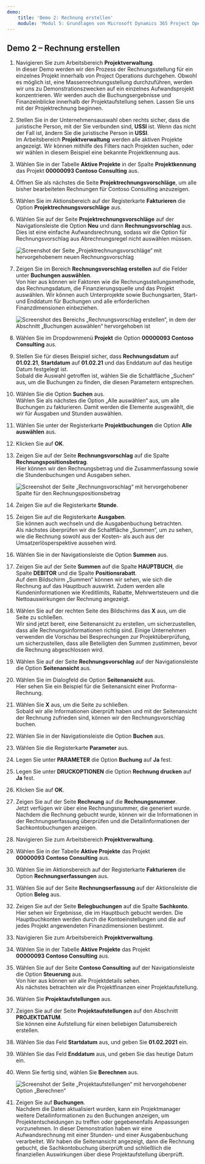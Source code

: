 ```yaml
---
demo:
    title: 'Demo 2: Rechnung erstellen'
    module: 'Modul 5: Grundlagen von Microsoft Dynamics 365 Project Operations erlernen'
---
```


## Demo 2 – Rechnung erstellen

1. Navigieren Sie zum Arbeitsbereich **Projektverwaltung**.  
    In dieser Demo werden wir den Prozess der Rechnungsstellung für ein einzelnes Projekt innerhalb von Project Operations durchgehen. Obwohl es möglich ist, eine Massenrechnungsstellung durchzuführen, werden wir uns zu Demonstrationszwecken auf ein einzelnes Aufwandsprojekt konzentrieren. Wir werden auch die Buchungsergebnisse und Finanzeinblicke innerhalb der Projektaufstellung sehen. Lassen Sie uns mit der Projektrechnung beginnen. 

1. Stellen Sie in der Unternehmensauswahl oben rechts sicher, dass die juristische Person, mit der Sie verbunden sind, **USSI** ist. Wenn das nicht der Fall ist, ändern Sie die juristische Person in **USSI**.  
    Im Arbeitsbereich **Projektverwaltung** werden alle aktiven Projekte angezeigt. Wir können mithilfe des Filters nach Projekten suchen, oder wir wählen in diesem Beispiel eine bekannte Projektkennung aus. 

1. Wählen Sie in der Tabelle **Aktive Projekte** in der Spalte **Projektkennung** das Projekt **00000093 Contoso Consulting** aus.  

1. Öffnen Sie als nächstes die Seite **Projektrechnungsvorschläge**, um alle bisher bearbeiteten Rechnungen für Contoso Consulting anzuzeigen. 

1. Wählen Sie im Aktionsbereich auf der Registerkarte **Fakturieren** die Option **Projektrechnungsvorschläge** aus. 

1. Wählen Sie auf der Seite **Projektrechnungsvorschläge** auf der Navigationsleiste die Option **Neu** und dann **Rechnungsvorschlag** aus.  
    Dies ist eine einfache Aufwandsrechnung, sodass wir die Option für Rechnungsvorschlag aus Abrechnungsregel nicht auswählen müssen. 

    ![Screenshot der Seite „Projektrechnungsvorschläge“ mit hervorgehobenem neuen Rechnungsvorschlag](./media/projops_invoice_1_new_invoice_proposal.png)

1. Zeigen Sie im Bereich **Rechnungsvorschlag erstellen** auf die Felder unter **Buchungen auswählen**.  
    Von hier aus können wir Faktoren wie die Rechnungsstellungsmethode, das Rechnungsdatum, die Finanzierungsquelle und das Projekt auswählen. Wir können auch Unterprojekte sowie Buchungsarten, Start- und Enddatum für Buchungen und alle erforderlichen Finanzdimensionen einbeziehen. 

    ![Screenshot des Bereichs „Rechnungsvorschlag erstellen“, in dem der Abschnitt „Buchungen auswählen“ hervorgehoben ist](./media/projops_invoice_2_select_transactions.png)

1. Wählen Sie im Dropdownmenü **Projekt** die Option **00000093 Contoso Consulting** aus. 

1. Stellen Sie für dieses Beispiel sicher, dass **Rechnungsdatum** auf **01.02.21**, **Startdatum** auf **01.02.21** und das Enddatum auf das heutige Datum festgelegt ist.  
    Sobald die Auswahl getroffen ist, wählen Sie die Schaltfläche „Suchen“ aus, um die Buchungen zu finden, die diesen Parametern entsprechen.

1. Wählen Sie die Option **Suchen** aus.  
    Wählen Sie als nächstes die Option „Alle auswählen“ aus, um alle Buchungen zu fakturieren. Damit werden die Elemente ausgewählt, die wir für Ausgaben und Stunden auswählen.

1. Wählen Sie unter der Registerkarte **Projektbuchungen** die Option **Alle auswählen** aus.

1. Klicken Sie auf **OK**. 

1. Zeigen Sie auf der Seite **Rechnungsvorschlag** auf die Spalte **Rechnungspositionsbetrag**.  
    Hier können wir den Rechnungsbetrag und die Zusammenfassung sowie die Stundenbuchungen und Ausgaben sehen.

    ![Screenshot der Seite „Rechnungsvorschlag“ mit hervorgehobener Spalte für den Rechnungspositionsbetrag](./media/projops_invoice_3_invoice_line_amount_column.png)

1. Zeigen Sie auf die Registerkarte **Stunde**. 

1. Zeigen Sie auf die Registerkarte **Ausgaben**.  
    Sie können auch wechseln und die Ausgabenbuchung betrachten.  
Als nächstes überprüfen wir die Schaltfläche „Summen“, um zu sehen, wie die Rechnung sowohl aus der Kosten- als auch aus der Umsatzerlösperspektive aussehen wird.

1. Wählen Sie in der Navigationsleiste die Option **Summen** aus.

1. Zeigen Sie auf der Seite **Summen** auf die Spalte **HAUPTBUCH**, die Spalte **DEBITOR** und die Spalte **Positionsrabatt**.  
    Auf dem Bildschirm „Summen“ können wir sehen, wie sich die Rechnung auf das Hauptbuch auswirkt. Zudem werden alle Kundeninformationen wie Kreditlimits, Rabatte, Mehrwertsteuern und die Nettoauswirkungen der Rechnung angezeigt. 

1. Wählen Sie auf der rechten Seite des Bildschirms das **X** aus, um die Seite zu schließen.  
    Wir sind jetzt bereit, eine Seitenansicht zu erstellen, um sicherzustellen, dass alle Rechnungsinformationen richtig sind. Einige Unternehmen verwenden die Vorschau bei Besprechungen zur Projektüberprüfung, um sicherzustellen, dass alle Beteiligten den Summen zustimmen, bevor die Rechnung abgeschlossen wird. 

1. Wählen Sie auf der Seite **Rechnungsvorschlag** auf der Navigationsleiste die Option **Seitenansicht** aus. 

1. Wählen Sie im Dialogfeld die Option **Seitenansicht** aus.  
    Hier sehen Sie ein Beispiel für die Seitenansicht einer Proforma-Rechnung. 

1. Wählen Sie **X** aus, um die Seite zu schließen.  
    Sobald wir alle Informationen überprüft haben und mit der Seitenansicht der Rechnung zufrieden sind, können wir den Rechnungsvorschlag buchen.

1. Wählen Sie in der Navigationsleiste die Option **Buchen** aus.

1. Wählen Sie die Registerkarte **Parameter** aus.

1. Legen Sie unter **PARAMETER** die Option **Buchung** auf **Ja** fest.

1. Legen Sie unter **DRUCKOPTIONEN** die Option **Rechnung drucken** auf **Ja** fest.

1. Klicken Sie auf **OK**.

1. Zeigen Sie auf der Seite **Rechnung** auf die **Rechnungsnummer**.  
    Jetzt verfügen wir über eine Rechnungsnummer, die generiert wurde.  
    Nachdem die Rechnung gebucht wurde, können wir die Informationen in der Rechnungserfassung überprüfen und die Detailinformationen der Sachkontobuchungen anzeigen.

1. Navigieren Sie zum Arbeitsbereich **Projektverwaltung**.

1. Wählen Sie in der Tabelle **Aktive Projekte** das Projekt **00000093** **Contoso Consulting** aus.

1. Wählen Sie im Aktionsbereich auf der Registerkarte **Fakturieren** die Option **Rechnungserfassungen** aus.

1. Wählen Sie auf der Seite **Rechnungserfassung** auf der Aktionsleiste die Option **Beleg** aus.

1. Zeigen Sie auf der Seite **Belegbuchungen** auf die Spalte **Sachkonto**.  
    Hier sehen wir Ergebnisse, die im Hauptbuch gebucht werden. Die Hauptbuchkonten werden durch die Kontoeinstellungen und die auf jedes Projekt angewendeten Finanzdimensionen bestimmt.

1. Navigieren Sie zum Arbeitsbereich **Projektverwaltung**. 

1. Wählen Sie in der Tabelle **Aktive Projekte** das Projekt **00000093 Contoso Consulting** aus.

1. Wählen Sie auf der Seite **Contoso Consulting** auf der Navigationsleiste die Option **Steuerung** aus.  
    Von hier aus können wir alle Projektdetails sehen.  
    Als nächstes betrachten wir die Projektfinanzen einer Projektaufstellung.

1. Wählen Sie **Projektaufstellungen** aus.

1. Zeigen Sie auf der Seite **Projektaufstellungen** auf den Abschnitt **PROJEKTDATUM**.  
Sie können eine Aufstellung für einen beliebigen Datumsbereich erstellen.

1. Wählen Sie das Feld **Startdatum** aus, und geben Sie **01.02.2021** ein.
 
1. Wählen Sie das Feld **Enddatum** aus, und geben Sie das heutige Datum ein.

1. Wenn Sie fertig sind, wählen Sie **Berechnen** aus.

    ![Screenshot der Seite „Projektaufstellungen“ mit hervorgehobener Option „Berechnen“](./media/projops_invoice_4_calculate.png)

1. Zeigen Sie auf **Buchungen**.  
    Nachdem die Daten aktualisiert wurden, kann ein Projektmanager weitere Detailinformationen zu den Buchungen anzeigen, um Projektentscheidungen zu treffen oder gegebenenfalls Anpassungen vorzunehmen. In dieser Demonstration haben wir eine Aufwandsrechnung mit einer Stunden- und einer Ausgabenbuchung verarbeitet. Wir haben die Seitenansicht angezeigt, dann die Rechnung gebucht, die Sachkontobuchung überprüft und schließlich die finanziellen Auswirkungen über diese Projektaufstellung überprüft.
